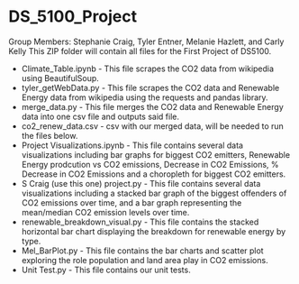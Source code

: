 # DS_5100_Project
Group Members: Stephanie Craig, Tyler Entner, Melanie Hazlett, and Carly Kelly
This ZIP folder will contain all files for the First Project of DS5100.


* Climate_Table.ipynb - This file scrapes the CO2 data from wikipedia using BeautifulSoup.
* tyler_getWebData.py - This file scrapes the CO2 data and Renewable Energy data from wikipedia using the requests and pandas library.
* merge_data.py - This file merges the CO2 data and Renewable Energy data into one csv file and outputs said file.
* co2_renew_data.csv - csv with our merged data, will be needed to run the files below.
* Project Visualizations.ipynb - This file contains several data visualizations including bar graphs for biggest CO2 emitters, Renewable Energy prodcution vs CO2 emissions, Decrease in CO2 Emissions, % Decrease in CO2 Emissions and a choropleth for biggest CO2 emitters.
* S Craig (use this one) project.py - This file contains several data visualizations including a stacked bar graph of the biggest offenders of CO2 emissions over time, and a bar graph representing the mean/median CO2 emission levels over time.
* renewable_breakdown_visual.py - This file contains the stacked horizontal bar chart displaying the breakdown for renewable energy by type.
* Mel_BarPlot.py - This file contains the bar charts and scatter plot exploring the role population and land area play in CO2 emissions.
* Unit Test.py - This file contains our unit tests.
